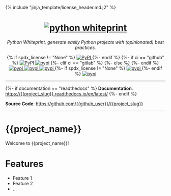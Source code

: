 {% include "jinja_template/license_header.md.j2" %}

<h1 align="center">
  <a href="https://{{project_slug}}.readthedocs.io/"><img src="https://raw.githubusercontent.com/{{github_user}}/{{project_slug}}/main/docs/images/logo.png" alt="python whiteprint"></a>
</h1>
<p align="center">
    <em>Python Whiteprint, generate easily Python projects with (opinionated) best practices.</em>
</p>
<p align="center">
{% if spdx_license != "None" %}
  <a href="https://pypi.python.org/pypi/{{project_slug}}">
    <img alt="PyPI" src="https://img.shields.io/pypi/v/{{project_slug}}.svg"/>
  </a>
{%- endif %}
{%- if ci == "github" %}
  <a href="https://github.com/{{github_user}}/{{project_slug}}/actions/workflows/tests.yml">
    <img alt="PyPI" src="https://github.com/{{github_user}}/{{project_slug}}/actions/workflows/tests.yml/badge.svg?branch=main"/>
  </a>
  <a href="https://codecov.io/gh/{{github_user}}/{{project_slug}}">
    <img alt="pypi" src="https://codecov.io/gh/{{github_user}}/{{project_slug}}/branch/main/graph/badge.svg?token=GSYS7VUB5R"/>
  </a>
{%- elif ci == "gitlab" %}
{%- else %}
{%- endif %}
  <a href="https://github.com/psf/black">
    <img alt="pypi" src="https://img.shields.io/badge/code%20style-black-000000.svg"/>
  </a>
  <a href="https://mypy-lang.org/">
    <img alt="pypi" src="https://www.mypy-lang.org/static/mypy_badge.svg"/>
  </a>
  <a href="https://pre-commit.com/">
    <img alt="pypi" src="https://img.shields.io/badge/pre--commit-enabled-brightgreen?logo=pre-commit&logoColor=white"/>
  </a>
{%- if spdx_license != "None" %}
  <a href="https://opensource.org/licenses/MIT">
    <img alt="pypi" src="https://img.shields.io/github/license/{{github_user}}/{{project_slug}}"/>
  </a>
{%- endif %}
  <a href="https://www.contributor-covenant.org/version/2/1/code_of_conduct/">
    <img alt="pypi" src="https://img.shields.io/badge/Contributor%20Covenant-2.1-4baaaa.svg"/>
  </a>
</p>

---

{%- if documentation == "readthedocs" %}
**Documentation**: <a href="https://{{project_slug}}.readthedocs.io/en/latest/" target="_blank">https://{{project_slug}}.readthedocs.io/en/latest/</a>
{%- endif %}

**Source Code**: <a href="https://github.com/{{github_user}}/{{project_slug}}" target="_blank">https://github.com/{{github_user}}/{{project_slug}}</a>

---

# {{project_name}}

Welcome to {{project_name}}!

# Features

- Feature 1
- Feature 2
- ...

[cookiecutter-hypermodern-python]: https://cookiecutter-hypermodern-python.readthedocs.io/en/2022.6.3.post1/
[python-blueprint]: https://github.com/johnthagen/python-blueprint

